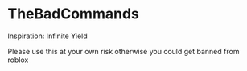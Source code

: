 # TheBadCommands
Inspiration: Infinite Yield

Please use this at your own risk otherwise you could get banned from roblox
